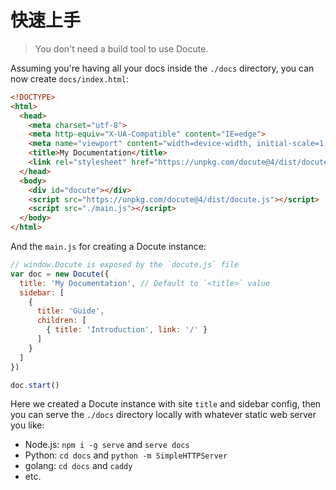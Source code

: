 # 快速上手

> You don't need a build tool to use Docute.

Assuming you're having all your docs inside the `./docs` directory, you can now create `docs/index.html`:

```html {8,11-12}
<!DOCTYPE>
<html>
  <head>
    <meta charset="utf-8">
    <meta http-equiv="X-UA-Compatible" content="IE=edge">
    <meta name="viewport" content="width=device-width, initial-scale=1, maximum-scale=1, user-scalable=0">
    <title>My Documentation</title>
    <link rel="stylesheet" href="https://unpkg.com/docute@4/dist/docute.css">
  </head>
  <body>
    <div id="docute"></div>
    <script src="https://unpkg.com/docute@4/dist/docute.js"></script>
    <script src="./main.js"></script>
  </body>
</html>
```

And the `main.js` for creating a Docute instance:

```js
// window.Docute is exposed by the `docute.js` file
var doc = new Docute({
  title: 'My Documentation', // Default to `<title>` value
  sidebar: [
    {
      title: 'Guide',
      children: [
        { title: 'Introduction', link: '/' }
      ]
    }
  ]
})

doc.start()
```

Here we created a Docute instance with site `title` and sidebar config, then you can serve the `./docs` directory locally with whatever static web server you like:

- Node.js: `npm i -g serve` and `serve docs`
- Python: `cd docs` and `python -m SimpleHTTPServer`
- golang: `cd docs` and `caddy`
- etc.
